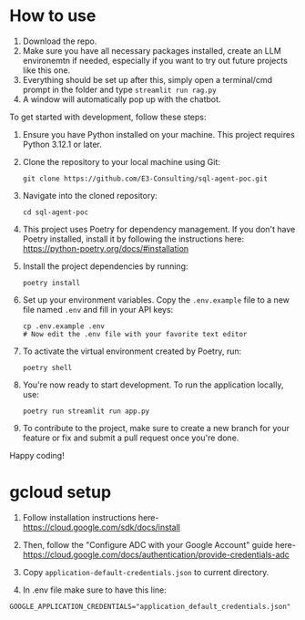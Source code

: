 # How to use

1. Download the repo.
2. Make sure you have all necessary packages installed, create an LLM environemtn if needed, especially if you want to try out future projects like this one.
3. Everything should be set up after this, simply open a terminal/cmd prompt in the folder and type `streamlit run rag.py`
4. A window will automatically pop up with the chatbot.

To get started with development, follow these steps:

1. Ensure you have Python installed on your machine. This project requires Python 3.12.1 or later.

2. Clone the repository to your local machine using Git:

   ```
   git clone https://github.com/E3-Consulting/sql-agent-poc.git
   ```

3. Navigate into the cloned repository:

   ```
   cd sql-agent-poc
   ```

4. This project uses Poetry for dependency management. If you don't have Poetry installed, install it by following the instructions here: https://python-poetry.org/docs/#installation

5. Install the project dependencies by running:

   ```
   poetry install
   ```

6. Set up your environment variables. Copy the `.env.example` file to a new file named `.env` and fill in your API keys:

   ```
   cp .env.example .env
   # Now edit the .env file with your favorite text editor
   ```

7. To activate the virtual environment created by Poetry, run:

   ```
   poetry shell
   ```

8. You're now ready to start development. To run the application locally, use:

   ```
   poetry run streamlit run app.py
   ```

9. To contribute to the project, make sure to create a new branch for your feature or fix and submit a pull request once you're done.

Happy coding!

# gcloud setup

1. Follow installation instructions here- https://cloud.google.com/sdk/docs/install 

2. Then, follow the "Configure ADC with your Google Account" guide here- https://cloud.google.com/docs/authentication/provide-credentials-adc 

3. Copy `application-default-credentials.json` to current directory.

4. In .env file make sure to have this line: 

```
GOOGLE_APPLICATION_CREDENTIALS="application_default_credentials.json"
```